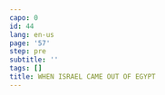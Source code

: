 ```yaml
---
capo: 0
id: 44
lang: en-us
page: '57'
step: pre
subtitle: ''
tags: []
title: WHEN ISRAEL CAME OUT OF EGYPT
---
```

